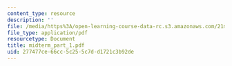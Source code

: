 ```yaml
---
content_type: resource
description: ''
file: /media/https%3A/open-learning-course-data-rc.s3.amazonaws.com/21m-734-lighting-design-for-the-theatre-fall-2003/277477ce66cc5c255c7dd1721c3b92de_midterm_part_1.pdf
file_type: application/pdf
resourcetype: Document
title: midterm_part_1.pdf
uid: 277477ce-66cc-5c25-5c7d-d1721c3b92de
---
```

